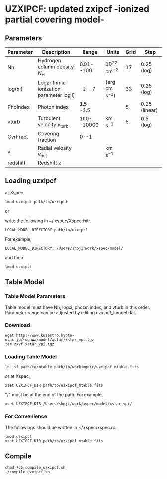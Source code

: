 
# UZXIPCF: updated zxipcf -ionized partial covering model-

## Parameters


| Parameter | Description | Range | Units | Grid | Step |
| -------- | -------- | -------- | -------- | -------- | -------- |
| Nh     | Hydrogen column density $N_\mathrm{H}$ | 0.01--100 | 10$^{22}$ cm$^{-2}$ | 17 | 0.25 (log) |
| log(xi)| Logarithmic ionization parameter $\log\xi$ | -1--7 | (erg cm s$^{-1}$) | 33 | 0.25 (log) |
| PhoIndex | Photon index | 1.5--2.5 | | 5 | 0.25 (linear) |
| vturb     | Turbulent velocity $v_\mathrm{turb}$ | 100--10000 | km s$^{-1}$ | 5 | 0.5 (log) |
| CvrFract | Covering fraction | 0--1 |  |
| v        | Radial velosity $v_\mathrm{out}$ | | km s$^{-1}$ |
| redshift | Redshift $z$ | |  |


## Loading uzxipcf
at Xspec
```
lmod uzxipcf path/to/uzxipcf
```
or

write the following in ~/.xspec/Xspec.init:
```
LOCAL_MODEL_DIRECTORY:path/to/uzxipcf
```
For example,
```
LOCAL_MODEL_DIRECTORY: /Users/shoji/work/xspec/model/
```
and then
```
lmod uzxipcf
```

## Table Model

### Table Model Parameters
Table model must have Nh, logxi, photon index, and vturb in this order.
Parameter range can be adjusted by editing uzxipcf_lmodel.dat.

### Download

```
wget http://www.kusastro.kyoto-u.ac.jp/~ogawa/model/xstar/xstar_vpi.tgz
tar zxvf xstar_vpi.tgz
```
### Loading Table Model
```
ln -sf path/to/mtable path/to/workingdir/uzxipcf_mtable.fits
```
or at Xspec,
```
xset UZXIPCF_DIR path/to/uzxipcf_mtable.fits
```
"/" must be at the end of the path. For example,
```
xset UZXIPCF_DIR /Users/shoji/work/xspec/model/xstar_vpi/
```

### For Convenience
The followings should be written in ~/.xspec/xspec.rc:
```
lmod uzxipcf
xset UZXIPCF_DIR path/to/uzxipcf_mtable.fits
```

## Compile
```
chmd 755 compile_uzxipcf.sh
./compile_uzxipcf.sh
```
